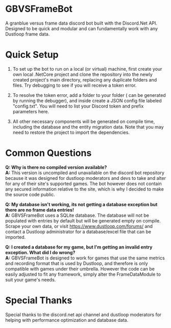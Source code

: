 # GBVSFrameBot
A granblue versus frame data discord bot built with the Discord.Net API. Designed to be quick and modular and can fundamentally work with any Dustloop frame data. 

# Quick Setup
1. To set up the bot to run on a local (or virtual) machine, first create your own local .NetCore project and clone the repository into the newly created project's main directory, replacing any duplicate folders and files. Try debugging to see if you will receive a token error.

2. To resolve the token error, add a <common> folder to your <netcoreapp> folder (<netcoreapp> can be generated by running the debugger), and inside create a JSON config file labeled "config.txt". You will need to list your Discord token and prefix parameters here.

3. All other necessary components will be generated on compile time, including the database and the entity migration data. Note that you may need to restore the project to import the dependencies.

# Common Questions
**Q: Why is there no compiled version available?**  
**A:** This version is uncompiled and unavailable on the discord bot repository because it was designed for dustloop moderators and devs to take and alter for any of their site's supported games. The bot however does not contain any secured information relative to the site, which is why I decided to make the source code public.

**Q: My database isn't working, its not getting a database exception but there are no frame data entries!**  
**A:** GBVSFrameBot uses a SQLite database. The database will not be populated with entries by default but will be generated empty on compile. Scrape your own data, or visit https://www.dustloop.com/forums/ and contact a Dustloop administrator for a database/excel file that can be imported.

**Q: I created a database for my game, but I'm getting an invalid entry exception. What did I do wrong?**  
**A:** GBVSFrameBot is designed to work for games that use the same metrics and recording format that is used by Dustloop, and therefore is only compatible with games under their umbrella. However the code can be easily adjusted to fit any framework, simply alter the FrameDataModule to suit your game's needs.

# Special Thanks
Special thanks to the discord.net api channel and dustloop moderators for helping with performance optimization and database data.
